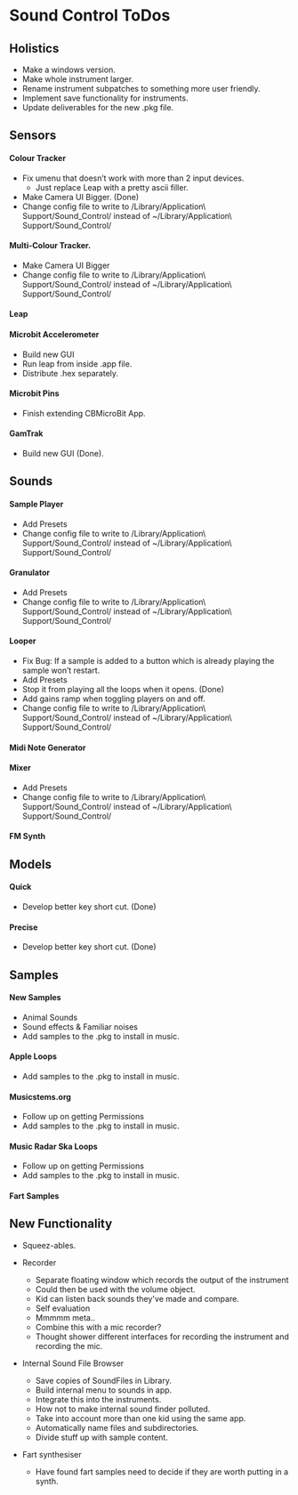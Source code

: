# Sound Control ToDos

## Holistics
* Make a windows version.
* Make whole instrument larger.
* Rename instrument subpatches to something more user friendly.
* Implement save functionality for instruments.
* Update deliverables for the new .pkg file.

## Sensors
#### Colour Tracker
* Fix umenu that doesn’t work with more than 2 input devices.
	* Just replace Leap with a pretty ascii filler.
* Make Camera UI Bigger. (Done)
* Change config file to write to /Library/Application\ Support/Sound_Control/ instead of ~/Library/Application\ Support/Sound_Control/

#### Multi-Colour Tracker.
* Make Camera UI Bigger
* Change config file to write to /Library/Application\ Support/Sound_Control/ instead of ~/Library/Application\ Support/Sound_Control/

#### Leap

#### Microbit Accelerometer
* Build new GUI
* Run leap from inside .app file.
* Distribute .hex separately.

#### Microbit Pins
* Finish extending CBMicroBit App.

#### GamTrak
* Build new GUI (Done).


## Sounds
#### Sample Player
* Add Presets
* Change config file to write to /Library/Application\ Support/Sound_Control/ instead of ~/Library/Application\ Support/Sound_Control/

#### Granulator
* Add Presets
* Change config file to write to /Library/Application\ Support/Sound_Control/ instead of ~/Library/Application\ Support/Sound_Control/


#### Looper
* Fix Bug: If a sample is added to a button which is already playing the sample won’t restart.
* Add Presets
* Stop it from playing all the loops when it opens. (Done)
* Add gains ramp when toggling players on and off.
* Change config file to write to /Library/Application\ Support/Sound_Control/ instead of ~/Library/Application\ Support/Sound_Control/

#### Midi Note Generator

#### Mixer
* Add Presets
* Change config file to write to /Library/Application\ Support/Sound_Control/ instead of ~/Library/Application\ Support/Sound_Control/

#### FM Synth


## Models
#### Quick
* Develop better key short cut. (Done)

#### Precise
* Develop better key short cut. (Done)


## Samples
#### New Samples
* Animal Sounds
* Sound effects & Familiar noises
* Add samples to the .pkg to install in music.

#### Apple Loops
* Add samples to the .pkg to install in music.

#### Musicstems.org
* Follow up on getting Permissions
* Add samples to the .pkg to install in music.

#### Music Radar Ska Loops
* Follow up on getting Permissions
* Add samples to the .pkg to install in music.

#### Fart Samples


## New Functionality
* Squeez-ables. 

* Recorder
    * Separate floating window which records the output of the instrument
    * Could then be used with the volume object.
    * Kid can listen back sounds they've made and compare.
    * Self evaluation
    * Mmmmm meta..
    * Combine this with a mic recorder?
    * Thought shower different interfaces for recording the instrument and recording the mic.

* Internal Sound File Browser
    * Save copies of SoundFiles in Library.
    * Build internal menu to sounds in app.
    * Integrate this into the instruments.
    * How not to make internal sound finder polluted.
    * Take into account more than one kid using the same app.
    * Automatically name files and subdirectories.
    * Divide stuff up with sample content.

* Fart synthesiser
	* Have found fart samples need to decide if they are worth putting in a synth.